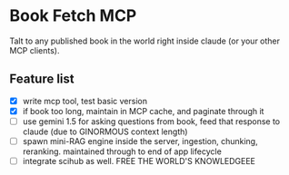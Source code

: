 # Book Fetch MCP
Talt to any published book in the world right inside claude (or your other MCP clients).

## Feature list
- [x] write mcp tool, test basic version
- [x] if book too long, maintain in MCP cache, and paginate through it
- [ ] use gemini 1.5 for asking questions from book, feed that response to claude (due to GINORMOUS context length)
- [ ] spawn mini-RAG engine inside the server, ingestion, chunking, reranking. maintained through to end of app lifecycle
- [ ] integrate scihub as well. FREE THE WORLD'S KNOWLEDGEEE